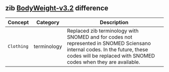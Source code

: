 ## zib [BodyWeight-v3.2](https://zibs.nl/wiki/BodyWeight-v3.2(2020EN)) difference

| Concept         | Category          | Description                             | 
|-----------------|-------------------|-----------------------------------------|
| `Clothing`| terminology | Replaced zib terminology with SNOMED and for codes not represented in SNOMED Sciensano internal codes. In the future, these codes will be replaced with SNOMED codes when they are available. | 


